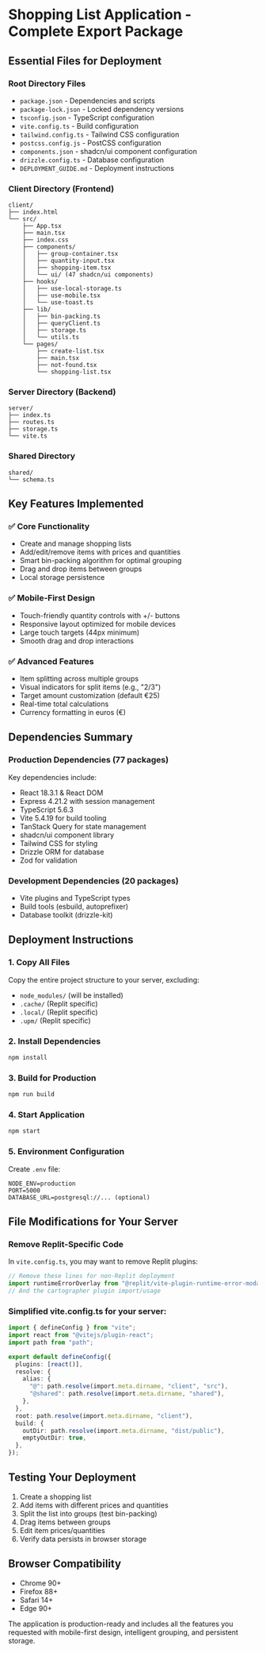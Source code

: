 # Shopping List Application - Complete Export Package

## Essential Files for Deployment

### Root Directory Files
- `package.json` - Dependencies and scripts
- `package-lock.json` - Locked dependency versions
- `tsconfig.json` - TypeScript configuration
- `vite.config.ts` - Build configuration
- `tailwind.config.ts` - Tailwind CSS configuration
- `postcss.config.js` - PostCSS configuration
- `components.json` - shadcn/ui component configuration
- `drizzle.config.ts` - Database configuration
- `DEPLOYMENT_GUIDE.md` - Deployment instructions

### Client Directory (Frontend)
```
client/
├── index.html
└── src/
    ├── App.tsx
    ├── main.tsx
    ├── index.css
    ├── components/
    │   ├── group-container.tsx
    │   ├── quantity-input.tsx
    │   ├── shopping-item.tsx
    │   └── ui/ (47 shadcn/ui components)
    ├── hooks/
    │   ├── use-local-storage.ts
    │   ├── use-mobile.tsx
    │   └── use-toast.ts
    ├── lib/
    │   ├── bin-packing.ts
    │   ├── queryClient.ts
    │   ├── storage.ts
    │   └── utils.ts
    └── pages/
        ├── create-list.tsx
        ├── main.tsx
        ├── not-found.tsx
        └── shopping-list.tsx
```

### Server Directory (Backend)
```
server/
├── index.ts
├── routes.ts
├── storage.ts
└── vite.ts
```

### Shared Directory
```
shared/
└── schema.ts
```

## Key Features Implemented

### ✅ Core Functionality
- Create and manage shopping lists
- Add/edit/remove items with prices and quantities
- Smart bin-packing algorithm for optimal grouping
- Drag and drop items between groups
- Local storage persistence

### ✅ Mobile-First Design
- Touch-friendly quantity controls with +/- buttons
- Responsive layout optimized for mobile devices
- Large touch targets (44px minimum)
- Smooth drag and drop interactions

### ✅ Advanced Features
- Item splitting across multiple groups
- Visual indicators for split items (e.g., "2/3")
- Target amount customization (default €25)
- Real-time total calculations
- Currency formatting in euros (€)

## Dependencies Summary

### Production Dependencies (77 packages)
Key dependencies include:
- React 18.3.1 & React DOM
- Express 4.21.2 with session management
- TypeScript 5.6.3
- Vite 5.4.19 for build tooling
- TanStack Query for state management
- shadcn/ui component library
- Tailwind CSS for styling
- Drizzle ORM for database
- Zod for validation

### Development Dependencies (20 packages)
- Vite plugins and TypeScript types
- Build tools (esbuild, autoprefixer)
- Database toolkit (drizzle-kit)

## Deployment Instructions

### 1. Copy All Files
Copy the entire project structure to your server, excluding:
- `node_modules/` (will be installed)
- `.cache/` (Replit specific)
- `.local/` (Replit specific)
- `.upm/` (Replit specific)

### 2. Install Dependencies
```bash
npm install
```

### 3. Build for Production
```bash
npm run build
```

### 4. Start Application
```bash
npm start
```

### 5. Environment Configuration
Create `.env` file:
```env
NODE_ENV=production
PORT=5000
DATABASE_URL=postgresql://... (optional)
```

## File Modifications for Your Server

### Remove Replit-Specific Code
In `vite.config.ts`, you may want to remove Replit plugins:
```typescript
// Remove these lines for non-Replit deployment
import runtimeErrorOverlay from "@replit/vite-plugin-runtime-error-modal";
// And the cartographer plugin import/usage
```

### Simplified vite.config.ts for your server:
```typescript
import { defineConfig } from "vite";
import react from "@vitejs/plugin-react";
import path from "path";

export default defineConfig({
  plugins: [react()],
  resolve: {
    alias: {
      "@": path.resolve(import.meta.dirname, "client", "src"),
      "@shared": path.resolve(import.meta.dirname, "shared"),
    },
  },
  root: path.resolve(import.meta.dirname, "client"),
  build: {
    outDir: path.resolve(import.meta.dirname, "dist/public"),
    emptyOutDir: true,
  },
});
```

## Testing Your Deployment

1. Create a shopping list
2. Add items with different prices and quantities
3. Split the list into groups (test bin-packing)
4. Drag items between groups
5. Edit item prices/quantities
6. Verify data persists in browser storage

## Browser Compatibility
- Chrome 90+
- Firefox 88+
- Safari 14+
- Edge 90+

The application is production-ready and includes all the features you requested with mobile-first design, intelligent grouping, and persistent storage.